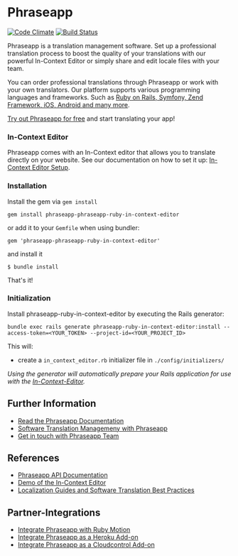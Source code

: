 # Phraseapp #
[![Code Climate](https://codeclimate.com/github/phraseapp-ruby-in-context-editor/phrase.png)](https://codeclimate.com/github/phraseapp-ruby-in-context-editor/phrase)
[![Build Status](https://secure.travis-ci.org/phraseapp-ruby-in-context-editor/phrase.png)](http://travis-ci.org/phraseapp-ruby-in-context-editor/phrase)

Phraseapp is a translation management software. Set up a professional translation process to boost the quality of your translations with our powerful In-Context Editor or simply share and edit locale files with your team.

You can order professional translations through Phraseapp or work with your own translators. Our platform supports various programming languages and frameworks. Such as [Ruby on Rails, Symfony, Zend Framework, iOS, Android and many more](https://phraseapp.com/docs/general/supported-platforms).

[Try out Phraseapp for free](https://phraseapp.com/features) and start translating your app!

### In-Context Editor ###
Phraseapp comes with an In-Context editor that allows you to translate directly on your website. See our documentation on how to set it up: [In-Context Editor Setup](http://docs.phraseapp.com/guides/in-context-editor/).

### Installation

Install the gem via `gem install`

	gem install phraseapp-phraseapp-ruby-in-context-editor
	
or add it to your `Gemfile` when using bundler:

	gem 'phraseapp-phraseapp-ruby-in-context-editor'

and install it	

	$ bundle install
	
That's it!

### Initialization

Install phraseapp-ruby-in-context-editor by executing the Rails generator:

	bundle exec rails generate phraseapp-ruby-in-context-editor:install --access-token=<YOUR_TOKEN> --project-id=<YOUR_PROJECT_ID>
	
This will:

* create a `in_context_editor.rb` initializer file in `./config/initializers/`

*Using the generator will automatically prepare your Rails application for use with the [In-Context-Editor](https://phraseapp.com/features).*

## Further Information
* [Read the Phraseapp Documentation](http://docs.phraseapp.com/)
* [Software Translation Managemeny with Phraseapp](https://phraseapp.com/features)
* [Get in touch with Phraseapp Team](https://phraseapp.com/contact)

## References
* [Phraseapp API Documentation](http://docs.phraseapp.com/api/v2/)
* [Demo of the In-Context Editor](http://demo.phraseapp.com)
* [Localization Guides and Software Translation Best Practices](http://localize-software.phraseapp.com/)

## Partner-Integrations
* [Integrate Phraseapp with Ruby Motion](https://github.com/phrase/motion-phrase)
* [Integrate Phraseapp as a Heroku Add-on](https://addons.heroku.com/phrase)
* [Integrate Phraseapp as a Cloudcontrol Add-on](https://phraseapp.com/docs/cloudcontrol/introduction)
